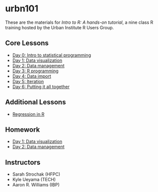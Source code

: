 # urbn101

These are the materials for *Intro to R: A hands-on tutorial*, a nine class R training hosted by the Urban Institute R Users Group.

## Core Lessons

* [Day 0: Intro to statistical programming](https://ui-research.github.io/urbn101-intro-r/lessons/00_intro-to-statistical-programming#/intro-to-r-a-hands-on-tutorial)
* [Day 1: Data visualization](https://ui-research.github.io/urbn101-intro-r/lessons/01_lesson)
* [Day 2: Data management](https://ui-research.github.io/urbn101-intro-r/lessons/02_lesson)
* [Day 3: R programming](https://ui-research.github.io/urbn101-intro-r/lessons/03_lesson)
* [Day 4: Data import](https://ui-research.github.io/urbn101-intro-r/lessons/04_lesson)
* [Day 5: Iteration](https://ui-research.github.io/urbn101-intro-r/lessons/05_lesson)
* [Day 6: Putting it all together](https://ui-research.github.io/urbn101-intro-r/lessons/06_lesson)

## Additional Lessons

* [Regression in R](https://ui-research.github.io/urbn101-intro-r/lessons/07_linear-regression)


## Homework

* [Day 1: Data visualization](https://ui-research.github.io/urbn101-intro-r/homework/01_homework)
* [Day 2: Data management](https://ui-research.github.io/urbn101-intro-r/homework/02_homework)


## Instructors

* Sarah Strochak (HFPC)
* Kyle Ueyama (TECH)
* Aaron R. Williams (IBP)
